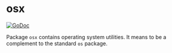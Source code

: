 # osx

[![GoDoc](https://pkg.go.dev/badge/github.com/icza/gox/osx)](https://pkg.go.dev/github.com/icza/gox/osx)

Package `osx` contains operating system utilities.
It means to be a complement to the standard `os` package.
